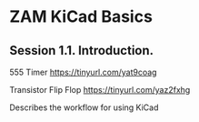 # ZAM KiCad Basics

## Session 1.1. Introduction.

555 Timer
https://tinyurl.com/yat9coag


Transistor Flip Flop
https://tinyurl.com/yaz2fxhg

Describes the workflow for using KiCad 
